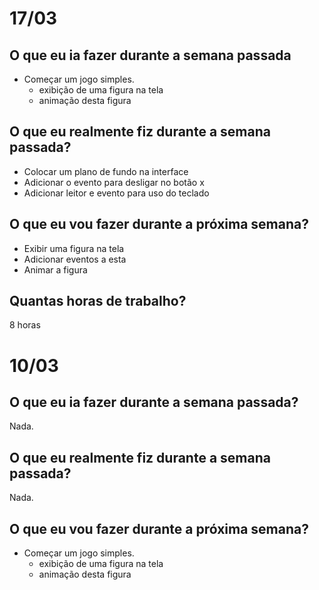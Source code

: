 # 17/03

## O que eu ia fazer durante a semana passada
* Começar um jogo simples.
  * exibição de uma figura na tela
  * animação desta figura
## O que eu realmente fiz durante a semana passada?
* Colocar um plano de fundo na interface
* Adicionar o evento para desligar no botão x
* Adicionar leitor e evento para uso do teclado
## O que eu vou fazer durante a próxima semana?
* Exibir uma figura na tela
* Adicionar eventos a esta
* Animar a figura
## Quantas horas de trabalho?
8 horas
# 10/03

## O que eu ia fazer durante a semana passada?
Nada.

## O que eu realmente fiz durante a semana passada?
Nada.

## O que eu vou fazer durante a próxima semana?

* Começar um jogo simples.
  * exibição de uma figura na tela
  * animação desta figura
